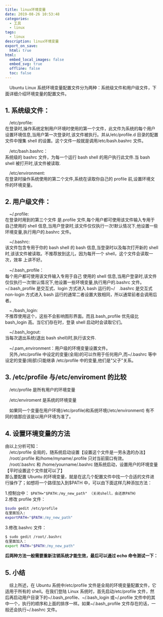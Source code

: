 ```yaml
---
title: linux环境变量
date: 2019-08-26 10:53:48
categories:
  - 工具
  - linux
tags:
  - linux
description: linux环境变量
export_on_save:
  html: true
html:
  embed_local_images: false
  embed_svg: true
  offline: false
  toc: false
---
```


&emsp;Ubuntu Linux 系统环境变量配置文件分为两种：系统级文件和用户级文件，下面详细介绍环境变量的配置文件。

## 1. 系统级文件：

&emsp;/etc/profile:  
在登录时,操作系统定制用户环境时使用的第一个文件，此文件为系统的每个用户设置环境信息,当用户第一次登录时,该文件被执行。并从/etc/profile.d 目录的配置文件中搜集 shell 的设置。这个文件一般就是调用/etc/bash.bashrc 文件。

&emsp;/etc/bash.bashrc：  
系统级的 bashrc 文件，为每一个运行 bash shell 的用户执行此文件.当 bash shell 被打开时,该文件被读取.

&emsp;/etc/environment:  
在登录时操作系统使用的第二个文件,系统在读取你自己的 profile 前,设置环境文件的环境变量。

## 2. 用户级文件：

&emsp;~/.profile:  
在登录时用到的第三个文件 是.profile 文件,每个用户都可使用该文件输入专用于自己使用的 shell 信息,当用户登录时,该文件仅仅执行一次!默认情况下,他设置一些环境变量,执行用户的.bashrc 文件。

&emsp;~/.bashrc:  
该文件包含专用于你的 bash shell 的 bash 信息,当登录时以及每次打开新的 shell 时,该该文件被读取。不推荐放到这儿，因为每开一个 shell，这个文件会读取一次，效率 上讲不好。

&emsp;~/.bash_profile：  
每个用户都可使用该文件输入专用于自己 使用的 shell 信息,当用户登录时,该文件仅仅执行一次!默认情况下,他设置一些环境变量,执行用户的.bashrc 文件。~/.bash_profile 是交互式、login 方式进入 bash 运行的~/&emsp;.bashrc 是交互式 non-login 方式进入 bash 运行的通常二者设置大致相同，所以通常前者会调用后者。

&emsp;~./bash_login:  
不推荐使用这个，这些不会影响图形界面。而且.bash_profile 优先级比 bash_login 高。当它们存在时，登录 shell 启动时会读取它们。

&emsp;~/.bash_logout:  
当每次退出系统(退出 bash shell)时,执行该文件.

&emsp;~/.pam_environment：用户级的环境变量设置文件。  
&emsp;另外,/etc/profile 中设定的变量(全局)的可以作用于任何用户,而~/.bashrc 等中设定的变量(局部)只能继承 /etc/profile 中的变量,他们是"父子"关系。

## 3. /etc/profile 与/etc/enviroment 的比较

&emsp;/etc/profile 是所有用户的环境变量

&emsp;/etc/enviroment 是系统的环境变量

&emsp;如果同一个变量在用户环境(/etc/profile)和系统环境(/etc/environment) 有不同的值那应该是以用户环境为准了。

## 4. 设置环境变量的方法

由以上分析可知：  
&emsp;/etc/profile 全局的，随系统启动设置【设置这个文件是一劳永逸的办法】  
&emsp;/root/.profile 和/home/myname/.profile 只对当前窗口有效。  
&emsp;/root/.bashrc 和 /home/yourname/.bashrc 随系统启动，设置用户的环境变量【平时设置这个文件就可以了】  
那么要配置 Ubuntu 的环境变量，就是在这几个配置文件中找一个合适的文件进行操作了；如想将一个路径加入到\$PATH 中，可以由下面这样几种添加方法： 

1.控制台中：
`$PATH="$PATH:/my_new_path" （关闭shell，会还原PATH）`  
2.修改 profile 文件：

```bash
$sudo gedit /etc/profile
在里面加入:
exportPATH="$PATH:/my_new_path"

```

3.修改.bashrc 文件：

```bash
$ sudo gedit /root/.bashrc
在里面加入：
export PATH="$PATH:/my_new_path"
```

**后两种方法一般需要重新注销系统才能生效，最后可以通过 echo 命令测试一下：**

## 5. 小结
&emsp;综上所述，在 Ubuntu 系统中/etc/profile 文件是全局的环境变量配置文件，它适用于所有的 shell。在我们登陆 Linux 系统时，首先启动/etc/profile 文件，然后再启动用户目录下的~/.bash_profile、~/.bash_login 或~/.profile 文件中的其中一个，执行的顺序和上面的排序一样。如果~/.bash_profile 文件存在的话，一般还会执行~/.bashrc 文件。
